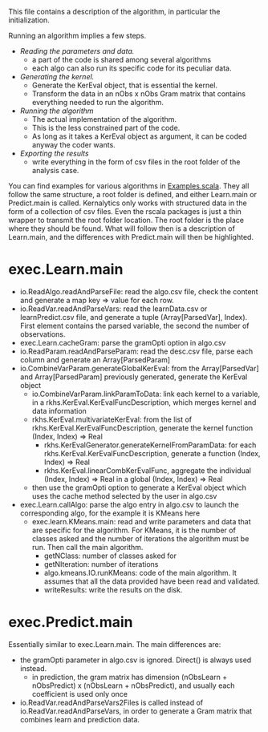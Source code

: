 This file contains a description of the algorithm, in particular the initialization.

Running an algorithm implies a few steps.
- *Reading the parameters and data.*
    - a part of the code is shared among several algorithms
    - each algo can also run its specific code for its peculiar data.
- *Generating the kernel.*
    - Generate the KerEval object, that is essential the kernel.
    - Transform the data in an nObs x nObs Gram matrix that contains everything needed to run the algorithm.
- *Running the algorithm*
    - The actual implementation of the algorithm.
    - This is the less constrained part of the code.
    - As long as it takes a KerEval object as argument, it can be coded anyway the coder wants.
- *Exporting the results*
    - write everything in the form of csv files in the root folder of the analysis case.

You can find examples for various algorithms in [Examples.scala](./kernalytics/src/main/scala/exec/Examples.scala). They all follow the same structure, a root folder is defined, and either Learn.main or Predict.main is called. Kernalytics only works with structured data in the form of a collection of csv files. Even the rscala packages is just a thin wrapper to transmit the root folder location. The root folder is the place where they should be found. What will follow then is a description of Learn.main, and the differences with Predict.main will then be highlighted.

# exec.Learn.main

- io.ReadAlgo.readAndParseFile: read the algo.csv file, check the content and generate a map key => value for each row.
- io.ReadVar.readAndParseVars: read the learnData.csv or learnPredict.csv file, and generate a tuple (Array[ParsedVar], Index). First element contains the parsed variable, the second the number of observations.
- exec.Learn.cacheGram: parse the gramOpti option in algo.csv
- io.ReadParam.readAndParseParam: read the desc.csv file, parse each column and generate an Array[ParsedParam]
- io.CombineVarParam.generateGlobalKerEval: from the Array[ParsedVar] and Array[ParsedParam] previously generated, generate the KerEval object
    - io.CombineVarParam.linkParamToData: link each kernel to a variable, in a rkhs.KerEval.KerEvalFuncDescription, which merges kernel and data information
    - rkhs.KerEval.multivariateKerEval: from the list of rkhs.KerEval.KerEvalFuncDescription, generate the kernel function (Index, Index) => Real
        - rkhs.KerEvalGenerator.generateKernelFromParamData: for each rkhs.KerEval.KerEvalFuncDescription, generate a function (Index, Index) => Real
        - rkhs.KerEval.linearCombKerEvalFunc, aggregate the individual (Index, Index) => Real in a global (Index, Index) => Real
    - then use the gramOpti option to generate a KerEval object which uses the cache method selected by the user in algo.csv
- exec.Learn.callAlgo: parse the algo entry in algo.csv to launch the corresponding algo, for the example it is KMeans here
    - exec.learn.KMeans.main: read and write parameters and data that are specific for the algorithm. For KMeans, it is the number of classes asked and the number of iterations the algorithm must be run. Then call the main algorithm.
        - getNClass: number of classes asked for
        - getNIteration: number of iterations
        - algo.kmeans.IO.runKMeans: code of the main algorithm. It assumes that all the data provided have been read and validated.
        - writeResults: write the results on the disk.

# exec.Predict.main

Essentially similar to exec.Learn.main. The main differences are:

- the gramOpti parameter in algo.csv is ignored. Direct() is always used instead.
    - in prediction, the gram matrix has dimension (nObsLearn + nObsPredict) x (nObsLearn + nObsPredict), and usually each coefficient is used only once
- io.ReadVar.readAndParseVars2Files is called instead of io.ReadVar.readAndParseVars, in order to generate a Gram matrix that combines learn and prediction data.
